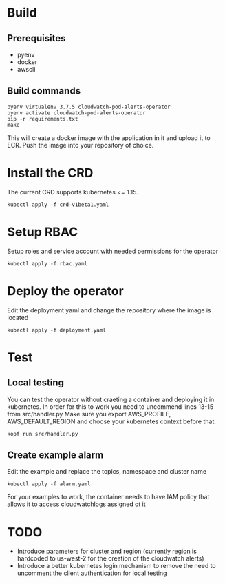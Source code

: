 # Build
## Prerequisites
* pyenv
* docker
* awscli
## Build commands
```
pyenv virtualenv 3.7.5 cloudwatch-pod-alerts-operator
pyenv activate cloudwatch-pod-alerts-operator
pip -r requirements.txt
make
```
This will create a docker image with the application in it and upload it to ECR.
Push the image into your repository of choice.

# Install the CRD 
The current CRD supports kubernetes <= 1.15. 
```
kubectl apply -f crd-v1beta1.yaml
```

# Setup RBAC
Setup roles and service account with needed permissions for the operator
```
kubectl apply -f rbac.yaml
```

# Deploy the operator
Edit the deployment yaml and change the repository where the image is located
```
kubectl apply -f deployment.yaml
```

# Test
## Local testing
You can test the operator without craeting a container and deploying it in kubernetes.
In order for this to work you need to uncommend lines 13-15 from src/handler.py
Make sure you export AWS_PROFILE, AWS_DEFAULT_REGION and choose your kubernetes context before that.
```
kopf run src/handler.py
```

## Create example alarm
Edit the example and replace the topics, namespace and cluster name

```
kubectl apply -f alarm.yaml

```
For your examples to work, the container needs to have IAM policy that allows it to access
cloudwatchlogs assigned ot it

# TODO
* Introduce parameters for cluster and region (currently region is hardcoded to us-west-2 for the creation of the cloudwatch alerts)
* Introduce a better kubernetes login mechanism to remove the need to uncomment the client authentication for local testing
